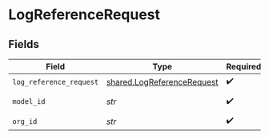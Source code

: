 # LogReferenceRequest


## Fields

| Field                                                                    | Type                                                                     | Required                                                                 | Description                                                              | Example                                                                  |
| ------------------------------------------------------------------------ | ------------------------------------------------------------------------ | ------------------------------------------------------------------------ | ------------------------------------------------------------------------ | ------------------------------------------------------------------------ |
| `log_reference_request`                                                  | [shared.LogReferenceRequest](../../models/shared/logreferencerequest.md) | :heavy_check_mark:                                                       | N/A                                                                      |                                                                          |
| `model_id`                                                               | *str*                                                                    | :heavy_check_mark:                                                       | N/A                                                                      | model-123                                                                |
| `org_id`                                                                 | *str*                                                                    | :heavy_check_mark:                                                       | N/A                                                                      | org-123                                                                  |